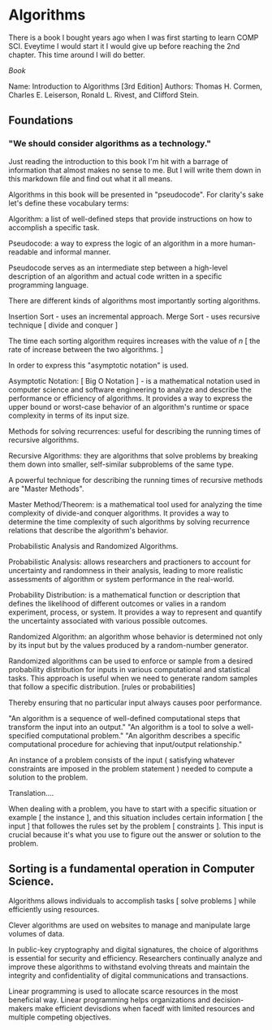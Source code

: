 # Algorithms

There is a book I bought years ago when I was first starting to learn COMP SCI. Eveytime I would start it I would give up before reaching the 2nd chapter. This time around I will do better.

_Book_

Name: Introduction to Algorithms [3rd Edition]
Authors: Thomas H. Cormen, Charles E. Leiserson, Ronald L. Rivest, and Clifford Stein.

## Foundations

### "We should consider algorithms as a technology."

Just reading the introduction to this book I'm hit with a barrage of information that almost makes no sense to me. But I will write them down in this markdown file and find out what it all means.

Algorithms in this book will be presented in "pseudocode". For clarity's sake let's define these vocabulary terms:

Algorithm: a list of well-defined steps that provide instructions on how to accomplish a specific task.

Pseudocode: a way to express the logic of an algorithm in a more human-readable and informal manner.

Pseudocode serves as an intermediate step between a high-level description of an algorithm and actual code written in a specific programming language.

There are different kinds of algorithms most importantly sorting algorithms.

Insertion Sort - uses an incremental approach.
Merge Sort - uses recursive technique [ divide and conquer ]

The time each sorting algorithm requires increases with the value of _n_ [ the rate of increase between the two algorithms. ]

In order to express this "asymptotic notation" is used.

Asymptotic Notation: [ Big O Notation ] - is a mathematical notation used in computer science and software engineering to analyze and describe the performance or efficiency of algorithms. It provides a way to express the upper bound or worst-case behavior of an algorithm's runtime or space complexity in terms of its input size.

Methods for solving recurrences: useful for describing the running times of recursive algorithms.

Recursive Algorithms: they are algorithms that solve problems by breaking them down into smaller, self-similar subproblems of the same type.

A powerful technique for describing the running times of recursive methods are "Master Methods".

Master Method/Theorem: is a mathematical tool used for analyzing the time complexity of divide-and conquer algorithms. It provides a way to determine the time complexity of such algorithms by solving recurrence relations that describe the algorithm's behavior.

Probabilistic Analysis and Randomized Algorithms.

Probabilistic Analysis: allows researchers and practioners to account for uncertainty and randomness in their analysis, leading to more realistic assessments of algorithm or system performance in the real-world.

Probability Distribution: is a mathematical function or description that defines the likelihood of different outcomes or valies in a random experiment, process, or system. It provides a way to represent and quantify the uncertainty associated with various possible outcomes.

Randomized Algorithm: an algorithm whose behavior is determined not only by its input but by the values produced by a random-number generator.

Randomized algorithms can be used to enforce or sample from a desired probability distribution for inputs in various computational and statistical tasks. This approach is useful when we need to generate random samples that follow a specific distribution. [rules or probabilities]

Thereby ensuring that no particular input always causes poor performance.

"An algorithm is a sequence of well-defined computational steps that transform the input into an output."
"An algorithm is a tool to solve a well-specified computational problem."
"An algorithm describes a specific computational procedure for achieving that input/output relationship."

An instance of a problem consists of the input ( satisfying whatever constraints are imposed in the problem statement ) needed to compute a solution to the problem.

Translation....

When dealing with a problem, you have to start with a specific situation or example [ the instance ], and this situation includes certain information [ the input ] that followes the rules set by the problem [ constraints ]. This input is crucial because it's what you use to figure out the answer or solution to the problem.

## Sorting is a fundamental operation in Computer Science.

Algorithms allows individuals to accomplish tasks [ solve problems ] while efficiently using resources.

Clever algorithms are used on websites to manage and manipulate large volumes of data.

In public-key cryptography and digital signatures, the choice of algorithms is essential for security and efficiency. Researchers continually analyze and improve these algorithms to withstand evolving threats and maintain the integrity and confidentiality of digital communications and transactions.

Linear programming is used to allocate scarce resources in the most beneficial way. Linear programming helps organizations and decision-makers make efficient devisdions when facedf with limited resources and multiple competing objectives.
